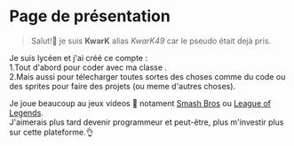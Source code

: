  # Page de présentation
>Salut!👋 je suis **KwarK** alias *KwarK49* car le pseudo était dejà pris.

Je suis lycéen et j'ai créé ce compte :<br>
1.Tout d'abord pour coder avec ma classe .<br>
2.Mais aussi pour télecharger toutes sortes des choses comme du code ou des sprites pour faire des projets (ou meme d'autres choses).

Je joue beaucoup au jeux videos 👾 notament [Smash Bros](https://www.smashbros.com/fr_FR/) ou [League of Legends](https://www.leagueoflegends.com/fr-fr/).<br>
J'aimerais plus tard devenir programmeur et peut-être, plus m'investir plus sur cette plateforme.👌<br>

